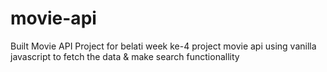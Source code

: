 # movie-api
Built Movie API Project for belati week ke-4 project movie api using vanilla javascript to fetch the data & make search functionallity
